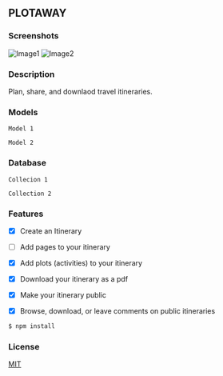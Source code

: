 ## PLOTAWAY

### Screenshots
![Image1](https://raw.githubusercontent.com/nss-cohort-2014-06-07/express-template/master/docs/screenshots/one.jpg)
![Image2](https://raw.githubusercontent.com/nss-cohort-2014-06-07/express-template/master/docs/screenshots/two.jpg)

### Description
Plan, share, and downlaod travel itineraries.

### Models
```
Model 1
```

```
Model 2
```

### Database
```
Collecion 1
```

```
Collection 2
```

### Features
- [x] Create an Itinerary
- [ ] Add pages to your itinerary
- [x] Add plots (activities) to your itinerary
- [x] Download your itinerary as a pdf
- [x] Make your itinerary public 
- [x] Browse, download, or leave comments on public itineraries


```bash
$ npm install

```

### License
[MIT](LICENSE)


